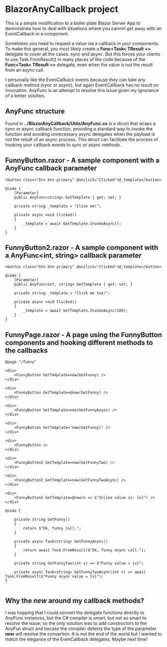 # BlazorAnyCallback project

This is a simple modification to a boiler plate Blazor Server App to demonstrate how to deal with situations where you cannot get away with an EventCallback<T> in a component. 
  
Sometimes you need to request a value via a callback in your components. To make this general, you most likely create a **Func<Task< TResult >>** delegate to cover all the cases: sync and async. But this forces your clients to use Task.FromResult() in many places of the code because of the **Func<Task< TResult >>** delegate, even when the value is not the result from an async call. 

I personally like the EvenCallback events because they can take any callback method (sync or async), but again EventCallback has no result on invocation. _AnyFunc_ is an attempt to resolve this issue given my ignorance of a better solution.

## AnyFunc structure

Found in **../BlazorAnyCallback/Utils/AnyFunc.cs** is a struct that wraps a sync or async callback function, providing a standard way to invoke the function and avoiding unnecessary async delegates when the payload is not the result of an async process. This struct can facilitate the process of hooking your callback events to sync or async methods.
  
## FunnyButton.razor - A sample component with a AnyFunc<string> callback parameter
  
```
<button class="btn btn-primary" @onclick="Clicked">@_template</button>

@code {
    [Parameter]
    public AnyFunc<string> GetTemplate { get; set; }

    private string _template = "Click me!";

    private async void Clicked()
    {
        _template = await GetTemplate.InvokeAsync();
    }
}
```

## FunnyButton2.razor - A sample component with a AnyFunc<int, string> callback parameter
  
```
<button class="btn btn-primary" @onclick="Clicked">@_template</button>

@code {
    [Parameter]
    public AnyFunc<int, string> GetTemplate { get; set; }

    private string _template = "Click me too!";

    private async void Clicked()
    {
        _template = await GetTemplate.InvokeAsync(100);
    }
}
```
  
## FunnyPage.razor - A page using the FunnyButton components and hooking different methods to the callbacks
  
```
@page "/funny"

<div>
    <FunnyButton GetTemplate=new(GetFunny) />
</div>

<div>
    <FunnyButton GetTemplate=@new(GetFunny) />
</div>

<div>
    <FunnyButton GetTemplate=new(GetFunnyAsync) />
</div>

<div>
    <FunnyButton GetTemplate="new(GetFunny)" />
</div>

<div>
    <FunnyButton />
</div>

<div>
    <FunnyButton2 GetTemplate=new(GetFunnyTwo) />
</div>

<div>
    <FunnyButton2 GetTemplate=new(GetFunnyTwoAsync) />
</div>

<div>
    <FunnyButton2 GetTemplate=@new(n => $"Inline value is: {n}") />
</div>

@code {

    private string GetFunny()
    {
        return $"Ok, funny call.";
    }

    private async Task<string> GetFunnyAsync()
    {
        return await Task.FromResult($"Ok, funny async call.");
    }

    private string GetFunnyTwo(int v) => $"Funny value = {v}";

    private async Task<string> GetFunnyTwoAsync(int v) => await Task.FromResult($"Funny async value = {v}");
}
  
```
  
## Why the _new_ around my callback methods?

I was hopping that I could convert the delegate functions directly to AnyFunc instances, but the C# compiler is smart, but not so smart to resolve the issue; so the only solution was to add constructors to the AnyFun struct and becase the compiler detects the type of the parameter, **new** will resolve the convertion. It is not the end of the world but I wanted to match the elegance of the EvenCallback delegates. Maybe next time!
  

  
